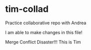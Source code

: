 # tim-collad
Practice collaborative repo with Andrea

I am able to make changes in this file!

Merge Conflict Disaster!!! This is Tim